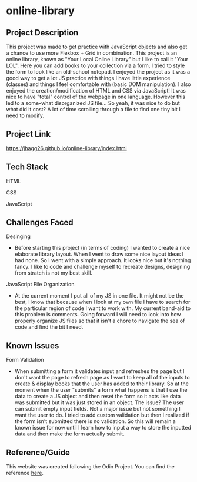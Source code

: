 # online-library

## Project Description
This project was made to get practice with JavaScript objects and also get a chance to use more Flexbox + Grid in combination. This project is an online library,  known as "Your Local Online Library" but I like to call it "Your LOL". Here you can add books to your collection via a form, I tried to style the form to look like an old-school notepad. I enjoyed the project as it was a good way to get a lot JS practice with things I have little experience (classes) and things I feel comfortable with (basic DOM manipulation). I also enjoyed the creation/modification of HTML and CSS via JavaScript! It was nice to have "total" control of the webpage in one language. However this led to a some-what disorganized JS file... So yeah, it was nice to do but what did it cost? A lot of time scrolling through a file to find one tiny bit I need to modify. 

## Project Link
https://jhagg26.github.io/online-library/index.html

## Tech Stack

HTML

CSS

JavaScript

## Challenges Faced
Desinging
  * Before starting this project (in terms of coding) I wanted to create a nice elaborate library layout. When I went to draw some nice layout ideas I had none. So I went with a simple approach. It looks nice but it's nothing fancy. I like to code and challenge myself to recreate designs, designing from stratch is not my best skill.

JavaScript File Organization
  * At the current moment I put all of my JS in one file. It might not be the best, I know that because when I look at my own file I have to search for the particular region of code I want to work with. My current band-aid to this problem is comments. Going forward I will need to look into how properly organize JS files so that it isn't a chore to navigate the sea of code and find the bit I need.
  

## Known Issues
Form Validation
  * When submitting a form it validates input and refreshes the page but I don't want the page to refresh page as I want to keep all of the inputs to create & display books that the user has added to their library. So at the moment when the user "submits" a form what happens is that I use the data to create a JS object and then reset the form so it acts like data was submitted but it was just stored in an object. The issue? The user can submit empty input fields. Not a major issue but not something I want the user to do. I tried to add custom validation but then I realized if the form isn't submitted there is no validation. So this will remain a known issue for now until I learn how to input a way to store the inputted data and then make the form actually submit.

## Reference/Guide
This website was created following the Odin Project. You can find the reference [here](https://www.theodinproject.com/lessons/node-path-javascript-library).
